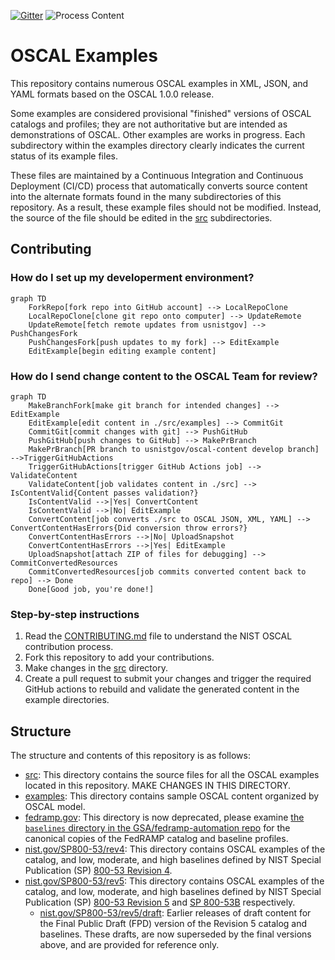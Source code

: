 [![Gitter](https://img.shields.io/gitter/room/usnistgov-OSCAL/Lobby)](https://gitter.im/usnistgov-OSCAL/Lobby) ![Process Content](https://github.com/usnistgov/oscal-content/workflows/Process%20Content/badge.svg?branch=master)

# OSCAL Examples

This repository contains numerous OSCAL examples in XML, JSON, and YAML formats based on the OSCAL 1.0.0 release.

Some examples are considered provisional "finished" versions of OSCAL catalogs and profiles; they are not authoritative but are intended as demonstrations of OSCAL. Other examples are works in progress. Each subdirectory within the examples directory clearly indicates the current status of its example files.

These files are maintained by a Continuous Integration and Continuous Deployment (CI/CD) process that automatically converts source content into the alternate formats found in the many subdirectories of this repository. As a result, these example files should not be modified. Instead, the source of the file should be edited in the [src](src) subdirectories.

## Contributing

### How do I set up my developerment environment?

```mermaid
graph TD
    ForkRepo[fork repo into GitHub account] --> LocalRepoClone
    LocalRepoClone[clone git repo onto computer] --> UpdateRemote
    UpdateRemote[fetch remote updates from usnistgov] --> PushChangesFork
    PushChangesFork[push updates to my fork] --> EditExample
    EditExample[begin editing example content]
```

### How do I send change content to the OSCAL Team for review?

```mermaid
graph TD
    MakeBranchFork[make git branch for intended changes] --> EditExample
    EditExample[edit content in ./src/examples] --> CommitGit
    CommitGit[commit changes with git] --> PushGitHub
    PushGitHub[push changes to GitHub] --> MakePrBranch
    MakePrBranch[PR branch to usnistgov/oscal-content develop branch] -->TriggerGitHubActions
    TriggerGitHubActions[trigger GitHub Actions job] --> ValidateContent
    ValidateContent[job validates content in ./src] --> IsContentValid{Content passes validation?}
    IsContentValid -->|Yes| ConvertContent
    IsContentValid -->|No| EditExample
    ConvertContent[job converts ./src to OSCAL JSON, XML, YAML] --> ConvertContentHasErrors{Did conversion throw errors?}
    ConvertContentHasErrors -->|No| UploadSnapshot
    ConvertContentHasErrors -->|Yes| EditExample
    UploadSnapshot[attach ZIP of files for debugging] --> CommitConvertedResources
    CommitConvertedResources[job commits converted content back to repo] --> Done
    Done[Good job, you're done!]
```

### Step-by-step instructions

1. Read the [CONTRIBUTING.md](CONTRIBUTING.md) file to understand the NIST OSCAL contribution process.
2. Fork this repository to add your contributions.
3. Make changes in the [src](src) directory.
4. Create a pull request to submit your changes and trigger the required GitHub actions to rebuild and validate the generated content in the example directories.

## Structure

The structure and contents of this repository is as follows:

- [src](src): This directory contains the source files for all the OSCAL examples located in this repository. MAKE CHANGES IN THIS DIRECTORY.
- [examples](examples): This directory contains sample OSCAL content organized by OSCAL model.
- [fedramp.gov](fedramp.gov): This directory is now deprecated, please examine [the `baselines` directory in the GSA/fedramp-automation repo](https://github.com/GSA/fedramp-automation/tree/master/dist/content/baselines) for the canonical copies of the FedRAMP catalog and baseline profiles.
- [nist.gov/SP800-53/rev4](nist.gov/SP800-53/rev4): This directory contains OSCAL examples of the catalog, and low, moderate, and high baselines defined by NIST Special Publication (SP) [800-53 Revision 4](https://csrc.nist.gov/publications/detail/sp/800-53/rev-4/final).
- [nist.gov/SP800-53/rev5](nist.gov/SP800-53/rev5): This directory contains OSCAL examples of the catalog, and low, moderate, and high baselines defined by NIST Special Publication (SP) [800-53 Revision 5](https://csrc.nist.gov/publications/detail/sp/800-53/rev-5/final[) and [SP 800-53B](https://csrc.nist.gov/publications/detail/sp/800-53b/final) respectively.
  - [nist.gov/SP800-53/rev5/draft](nist.gov/SP800-53/rev5/draft): Earlier releases of draft content for the Final Public Draft (FPD) version of the Revision 5 catalog and baselines. These drafts, are now superseded by the final versions above, and are provided for reference only.


